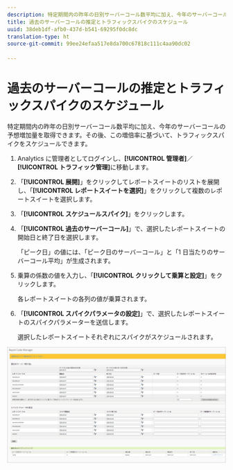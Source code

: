 ```yaml
---
description: 特定期間内の昨年の日別サーバーコール数平均に加え、今年のサーバーコールの予想増加量を取得できます。その後、この増倍率に基づいて、トラフィックスパイクをスケジュールできます。
title: 過去のサーバーコールの推定とトラフィックスパイクのスケジュール
uuid: 38deb1df-afb0-437d-b541-69295f0dc8dc
translation-type: ht
source-git-commit: 99ee24efaa517e8da700c67818c111c4aa90dc02

---
```



# 過去のサーバーコールの推定とトラフィックスパイクのスケジュール

特定期間内の昨年の日別サーバーコール数平均に加え、今年のサーバーコールの予想増加量を取得できます。その後、この増倍率に基づいて、トラフィックスパイクをスケジュールできます。

1. Analytics に管理者としてログインし、**[!UICONTROL 管理者]**／**[!UICONTROL トラフィック管理]**&#x200B;に移動します。

1. 「**[!UICONTROL 展開]**」をクリックしてレポートスイートのリストを展開し、「**[!UICONTROL レポートスイートを選択]**」をクリックして複数のレポートスイートを選択します。

1. 「**[!UICONTROL スケジュールスパイク]**」をクリックします。
1. 「**[!UICONTROL 過去のサーバーコール]**」で、選択したレポートスイートの開始日と終了日を選択します。

   「ピーク日」の値には、「ピーク日のサーバーコール」と「1 日当たりのサーバーコール平均」が生成されます。

1. 乗算の係数の値を入力し、「**[!UICONTROL クリックして乗算と設定]**」をクリックします。

   各レポートスイートの各列の値が乗算されます。

1. 「**[!UICONTROL スパイクパラメータの設定]**」で、選択したレポートスイートのスパイクパラメーターを送信します。

   選択したレポートスイートそれぞれにスパイクがスケジュールされます。

![](assets/past_server_calls.png)


